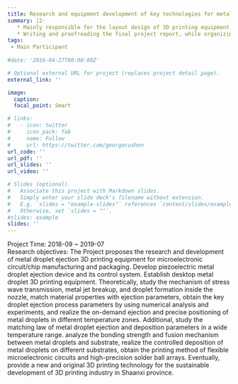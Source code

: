 ```yaml
---
title: Research and equipment development of key technologies for metal droplet-based 3D printing (Shaanxi Province Key Research and Development Project)
summary: |2-
   * Mainly responsible for the layout design of 3D printing equipment, 3D and 2D drawings, material purchase, and equipment construction, while in-depth participation in experimental research during the project research.
   * Writing and proofreading the final project report, while organizing and writing financial audit materials for the project' ending.
tags:
 - Main Participant
  
#date: '2016-04-27T00:00:00Z'

# Optional external URL for project (replaces project detail page).
external_link: ''

image:
  caption: 
  focal_point: Smart

# links:
#   - icon: twitter
#     icon_pack: fab
#     name: Follow
#     url: https://twitter.com/georgecushen
url_code: ''
url_pdf: ''
url_slides: ''
url_video: ''

# Slides (optional).
#   Associate this project with Markdown slides.
#   Simply enter your slide deck's filename without extension.
#   E.g. `slides = "example-slides"` references `content/slides/example-slides.md`.
#   Otherwise, set `slides = ""`.
#slides: example
slides: ''
---
```

Project Time: 2018-09 ~ 2019-07\
Research objectives: The Project proposes the research and development of metal droplet ejection 3D printing equipment for microelectronic circuit/chip manufacturing and packaging. Develop piezoelectric metal droplet ejection device and its control system. Establish desktop metal droplet 3D printing equipment. Theoretically, study the mechanism of stress wave transmission, metal jet breakup, and droplet formation inside the nozzle, match material properties with ejection parameters, obtain the key droplet ejection process parameters by using numerical analysis and experiments, and realize the on-demand ejection and precise positioning of metal droplets in different temperature zones. Additional, study the matching law of metal droplet ejection and deposition parameters in a wide temperature range. analyze the bonding strength and fusion mechanism between metal droplets and substrate, realize the controlled deposition of metal droplets on different substrates, obtain the printing method of flexible microelectronic circuits and high-precision solder ball arrays. Eventually, provide a new and original 3D printing technology for the sustainable development of 3D printing industry in Shaanxi province.
